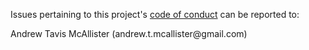 Issues pertaining to this project's [code of conduct](https://github.com/andrewtavis/typescript-learning-area/blob/main/.github/CODE_OF_CONDUCT.md) can be reported to:

 Andrew Tavis McAllister (andrew.t.mcallister@gmail<nolink>.com)
